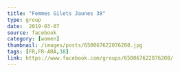 ```yaml
---
title: "Femmes Gilets Jaunes 38"
type: group
date:  2019-03-07
source: facebook
category: [women]
thumbnail: /images/posts/650067622076208.jpg
tags: [FR,FR-ARA,38]
link: https://www.facebook.com/groups/650067622076208/
---
```

